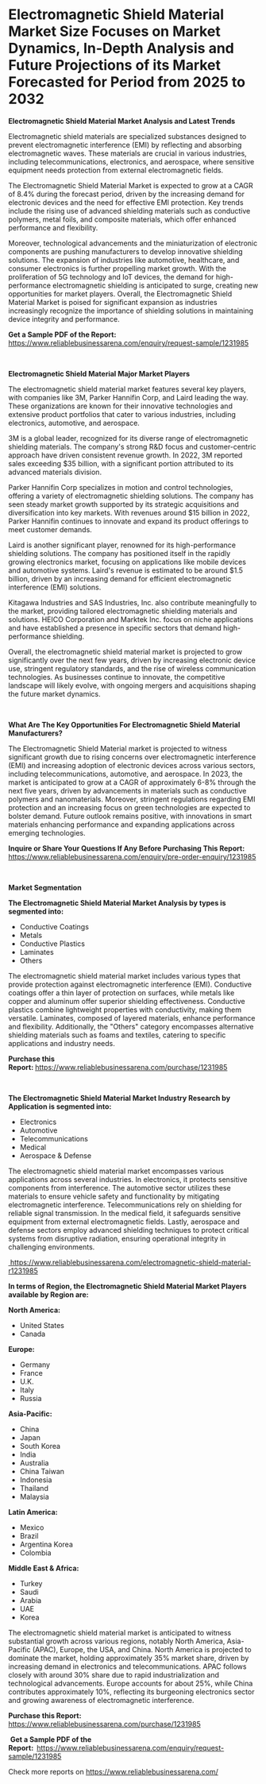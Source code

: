 <p><h1>Electromagnetic Shield Material Market Size Focuses on Market Dynamics, In-Depth Analysis and Future Projections of its Market Forecasted for Period from 2025 to 2032</h1></p><p><strong>Electromagnetic Shield Material Market Analysis and Latest Trends</strong></p>
<p><p>Electromagnetic shield materials are specialized substances designed to prevent electromagnetic interference (EMI) by reflecting and absorbing electromagnetic waves. These materials are crucial in various industries, including telecommunications, electronics, and aerospace, where sensitive equipment needs protection from external electromagnetic fields. </p><p>The Electromagnetic Shield Material Market is expected to grow at a CAGR of 8.4% during the forecast period, driven by the increasing demand for electronic devices and the need for effective EMI protection. Key trends include the rising use of advanced shielding materials such as conductive polymers, metal foils, and composite materials, which offer enhanced performance and flexibility. </p><p>Moreover, technological advancements and the miniaturization of electronic components are pushing manufacturers to develop innovative shielding solutions. The expansion of industries like automotive, healthcare, and consumer electronics is further propelling market growth. With the proliferation of 5G technology and IoT devices, the demand for high-performance electromagnetic shielding is anticipated to surge, creating new opportunities for market players. Overall, the Electromagnetic Shield Material Market is poised for significant expansion as industries increasingly recognize the importance of shielding solutions in maintaining device integrity and performance.</p></p>
<p><strong>Get a Sample PDF of the Report:&nbsp;</strong> <a href="https://www.reliablebusinessarena.com/enquiry/request-sample/1231985?utm_campaign=2253&utm_medium=2&utm_source=Github&utm_content=ia&utm_term=30012025&utm_id=electromagnetic-shield-material">https://www.reliablebusinessarena.com/enquiry/request-sample/1231985</a></p>
<p>&nbsp;</p>
<p><strong>Electromagnetic Shield Material Major Market Players</strong></p>
<p><p>The electromagnetic shield material market features several key players, with companies like 3M, Parker Hannifin Corp, and Laird leading the way. These organizations are known for their innovative technologies and extensive product portfolios that cater to various industries, including electronics, automotive, and aerospace.</p><p>3M is a global leader, recognized for its diverse range of electromagnetic shielding materials. The company's strong R&D focus and customer-centric approach have driven consistent revenue growth. In 2022, 3M reported sales exceeding $35 billion, with a significant portion attributed to its advanced materials division.</p><p>Parker Hannifin Corp specializes in motion and control technologies, offering a variety of electromagnetic shielding solutions. The company has seen steady market growth supported by its strategic acquisitions and diversification into key markets. With revenues around $15 billion in 2022, Parker Hannifin continues to innovate and expand its product offerings to meet customer demands.</p><p>Laird is another significant player, renowned for its high-performance shielding solutions. The company has positioned itself in the rapidly growing electronics market, focusing on applications like mobile devices and automotive systems. Laird's revenue is estimated to be around $1.5 billion, driven by an increasing demand for efficient electromagnetic interference (EMI) solutions.</p><p>Kitagawa Industries and SAS Industries, Inc. also contribute meaningfully to the market, providing tailored electromagnetic shielding materials and solutions. HEICO Corporation and Marktek Inc. focus on niche applications and have established a presence in specific sectors that demand high-performance shielding.</p><p>Overall, the electromagnetic shield material market is projected to grow significantly over the next few years, driven by increasing electronic device use, stringent regulatory standards, and the rise of wireless communication technologies. As businesses continue to innovate, the competitive landscape will likely evolve, with ongoing mergers and acquisitions shaping the future market dynamics.</p></p>
<p>&nbsp;</p>
<p><strong>What Are The Key Opportunities For Electromagnetic Shield Material Manufacturers?</strong></p>
<p><p>The Electromagnetic Shield Material market is projected to witness significant growth due to rising concerns over electromagnetic interference (EMI) and increasing adoption of electronic devices across various sectors, including telecommunications, automotive, and aerospace. In 2023, the market is anticipated to grow at a CAGR of approximately 6-8% through the next five years, driven by advancements in materials such as conductive polymers and nanomaterials. Moreover, stringent regulations regarding EMI protection and an increasing focus on green technologies are expected to bolster demand. Future outlook remains positive, with innovations in smart materials enhancing performance and expanding applications across emerging technologies.</p></p>
<p><strong>Inquire or Share Your Questions If Any Before Purchasing This Report:</strong> <a href="https://www.reliablebusinessarena.com/enquiry/pre-order-enquiry/1231985?utm_campaign=2253&utm_medium=2&utm_source=Github&utm_content=ia&utm_term=30012025&utm_id=electromagnetic-shield-material">https://www.reliablebusinessarena.com/enquiry/pre-order-enquiry/1231985</a></p>
<p>&nbsp;</p>
<p><strong>Market Segmentation</strong></p>
<p><strong>The Electromagnetic Shield Material Market Analysis by types is segmented into:</strong></p>
<p><ul><li>Conductive Coatings</li><li>Metals</li><li>Conductive Plastics</li><li>Laminates</li><li>Others</li></ul></p>
<p><p>The electromagnetic shield material market includes various types that provide protection against electromagnetic interference (EMI). Conductive coatings offer a thin layer of protection on surfaces, while metals like copper and aluminum offer superior shielding effectiveness. Conductive plastics combine lightweight properties with conductivity, making them versatile. Laminates, composed of layered materials, enhance performance and flexibility. Additionally, the "Others" category encompasses alternative shielding materials such as foams and textiles, catering to specific applications and industry needs.</p></p>
<p><strong>Purchase this Report:&nbsp;</strong><a href="https://www.reliablebusinessarena.com/purchase/1231985?utm_campaign=2253&utm_medium=2&utm_source=Github&utm_content=ia&utm_term=30012025&utm_id=electromagnetic-shield-material">https://www.reliablebusinessarena.com/purchase/1231985</a></p>
<p>&nbsp;</p>
<p><strong>The Electromagnetic Shield Material Market Industry Research by Application is segmented into:</strong></p>
<p><ul><li>Electronics</li><li>Automotive</li><li>Telecommunications</li><li>Medical</li><li>Aerospace & Defense</li></ul></p>
<p><p>The electromagnetic shield material market encompasses various applications across several industries. In electronics, it protects sensitive components from interference. The automotive sector utilizes these materials to ensure vehicle safety and functionality by mitigating electromagnetic interference. Telecommunications rely on shielding for reliable signal transmission. In the medical field, it safeguards sensitive equipment from external electromagnetic fields. Lastly, aerospace and defense sectors employ advanced shielding techniques to protect critical systems from disruptive radiation, ensuring operational integrity in challenging environments.</p></p>
<p><a href="https://www.reliablebusinessarena.com/electromagnetic-shield-material-r1231985?utm_campaign=2253&utm_medium=2&utm_source=Github&utm_content=ia&utm_term=30012025&utm_id=electromagnetic-shield-material">&nbsp;https://www.reliablebusinessarena.com/electromagnetic-shield-material-r1231985</a></p>
<p><strong>In terms of Region, the Electromagnetic Shield Material Market Players available by Region are:</strong></p>
<p>
    <p> <strong> North America: </strong>
        <ul>
            <li>United States</li>
            <li>Canada</li>
        </ul>
        </p> 
    <p> <strong> Europe: </strong>
        <ul>
            <li>Germany</li>
            <li>France</li>
            <li>U.K.</li>
            <li>Italy</li>
            <li>Russia</li>
        </ul>
        </p> 
    <p> <strong> Asia-Pacific: </strong>
        <ul>
            <li>China</li>
            <li>Japan</li>
            <li>South Korea</li>
            <li>India</li>
            <li>Australia</li>
            <li>China Taiwan</li>
            <li>Indonesia</li>
            <li>Thailand</li>
            <li>Malaysia</li>
        </ul>
        </p> 
    <p> <strong> Latin America: </strong>
        <ul>
            <li>Mexico</li>
            <li>Brazil</li>
            <li>Argentina Korea</li>
            <li>Colombia</li>
        </ul>
        </p> 
    <p> <strong> Middle East & Africa: </strong>
        <ul>
            <li>Turkey</li>
            <li>Saudi</li>
            <li>Arabia</li>
            <li>UAE</li>
            <li>Korea</li>
        </ul>
    </p>
    </p>
<p><p>The electromagnetic shield material market is anticipated to witness substantial growth across various regions, notably North America, Asia-Pacific (APAC), Europe, the USA, and China. North America is projected to dominate the market, holding approximately 35% market share, driven by increasing demand in electronics and telecommunications. APAC follows closely with around 30% share due to rapid industrialization and technological advancements. Europe accounts for about 25%, while China contributes approximately 10%, reflecting its burgeoning electronics sector and growing awareness of electromagnetic interference.</p></p>
<p><strong>Purchase this Report: </strong><a href="https://www.reliablebusinessarena.com/purchase/1231985?utm_campaign=2253&utm_medium=2&utm_source=Github&utm_content=ia&utm_term=30012025&utm_id=electromagnetic-shield-material">https://www.reliablebusinessarena.com/purchase/1231985</a></p>
<p>&nbsp;<strong>Get a Sample PDF of the Report:&nbsp;&nbsp;</strong><a href="https://www.reliablebusinessarena.com/enquiry/request-sample/1231985?utm_campaign=2253&utm_medium=2&utm_source=Github&utm_content=ia&utm_term=30012025&utm_id=electromagnetic-shield-material">https://www.reliablebusinessarena.com/enquiry/request-sample/1231985</a></p>
<p><strong></strong></p>
<p>Check more reports on <a href="https://www.reliablebusinessarena.com/?utm_campaign=2253&utm_medium=2&utm_source=Github&utm_content=ia&utm_term=30012025&utm_id=electromagnetic-shield-material">https://www.reliablebusinessarena.com/</a></p>